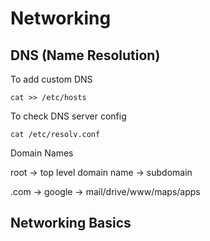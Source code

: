 # Networking

## DNS (Name Resolution)
To add custom DNS
```
cat >> /etc/hosts
```

To check DNS server config
```
cat /etc/resolv.conf
```

Domain Names

root -> top level domain name -> subdomain

.com -> google -> mail/drive/www/maps/apps

## Networking Basics
<here>